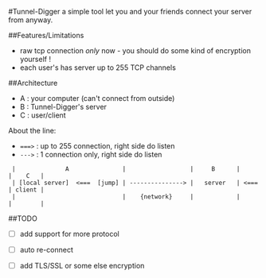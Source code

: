 #Tunnel-Digger
a simple tool let you and your friends connect your server from anyway.

##Features/Limitations

- raw tcp connection *only* now - you should do some kind of encryption yourself !
- each user's has server up to 255 TCP channels

##Architecture

- A : your computer (can't connect from outside)
- B : Tunnel-Digger's server
- C : user/client

About the line:
- `===>` : up to 255 connection, right side do listen
- `--->` : 1 connection only, right side do listen

```
 |              A               |                  |     B      |      |    C   |
 | [local server]  <===  [jump] | ---------------> |   server   | <=== | client |
 |                              |    {network}     |            |      |        |
```


##TODO
- [ ] add support for more protocol
- [ ] auto re-connect
- [ ] add TLS/SSL or some else encryption

